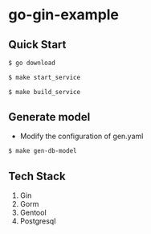 # go-gin-example

## Quick Start
```bash
$ go download

$ make start_service

$ make build_service
```

## Generate model
* Modify the configuration of gen.yaml
```bash
$ make gen-db-model
```

## Tech Stack
1. Gin
2. Gorm
3. Gentool
4. Postgresql